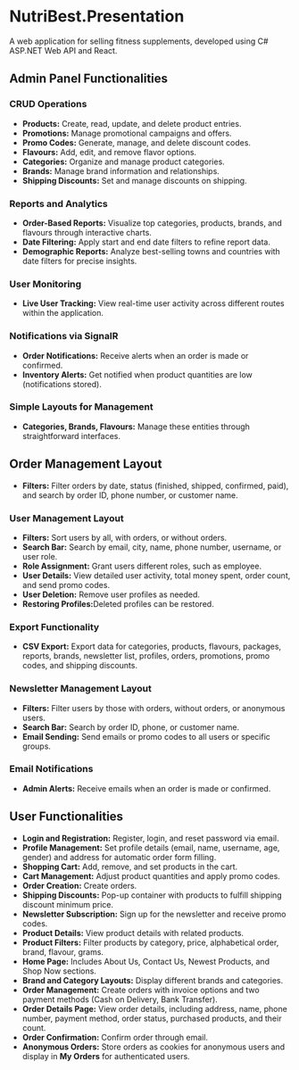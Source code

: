 # NutriBest.Presentation
A web application for selling fitness supplements, developed using C# ASP.NET Web API and React.

<h2>Admin Panel Functionalities</h2>

<h3>CRUD Operations</h3>
<ul>
    <li><strong>Products:</strong> Create, read, update, and delete product entries.</li>
    <li><strong>Promotions:</strong> Manage promotional campaigns and offers.</li>
    <li><strong>Promo Codes:</strong> Generate, manage, and delete discount codes.</li>
    <li><strong>Flavours:</strong> Add, edit, and remove flavor options.</li>
    <li><strong>Categories:</strong> Organize and manage product categories.</li>
    <li><strong>Brands:</strong> Manage brand information and relationships.</li>
    <li><strong>Shipping Discounts:</strong> Set and manage discounts on shipping.</li>
</ul>

<h3>Reports and Analytics</h3>
<ul>
    <li><strong>Order-Based Reports:</strong> Visualize top categories, products, brands, and flavours through interactive charts.</li>
    <li><strong>Date Filtering:</strong> Apply start and end date filters to refine report data.</li>
    <li><strong>Demographic Reports:</strong> Analyze best-selling towns and countries with date filters for precise insights.</li>
</ul>

<h3>User Monitoring</h3>
<ul>
    <li><strong>Live User Tracking:</strong> View real-time user activity across different routes within the application.</li>
</ul>

<h3>Notifications via SignalR</h3>
<ul>
    <li><strong>Order Notifications:</strong> Receive alerts when an order is made or confirmed.</li>
    <li><strong>Inventory Alerts:</strong> Get notified when product quantities are low (notifications stored).</li>
</ul>

<h3>Simple Layouts for Management</h3>
<ul>
    <li><strong>Categories, Brands, Flavours:</strong> Manage these entities through straightforward interfaces.</li>
</ul>

<h2>Order Management Layout</h2>
<ul>
    <li><strong>Filters:</strong> Filter orders by date, status (finished, shipped, confirmed, paid), and search by order ID, phone number, or customer name.</li>
</ul>

<h3>User Management Layout</h3>
<ul>
    <li><strong>Filters:</strong> Sort users by all, with orders, or without orders.</li>
    <li><strong>Search Bar:</strong> Search by email, city, name, phone number, username, or user role.</li>
    <li><strong>Role Assignment:</strong> Grant users different roles, such as employee.</li>
    <li><strong>User Details:</strong> View detailed user activity, total money spent, order count, and send promo codes.</li>
    <li><strong>User Deletion:</strong> Remove user profiles as needed.</li>
    <li><strong>Restoring Profiles:</strong>Deleted profiles can be restored.</li>
</ul>

<h3>Export Functionality</h3>
<ul>
    <li><strong>CSV Export:</strong> Export data for categories, products, flavours, packages, reports, brands, newsletter list, profiles, orders, promotions, promo codes, and shipping discounts.</li>
</ul>

<h3>Newsletter Management Layout</h3>
<ul>
    <li><strong>Filters:</strong> Filter users by those with orders, without orders, or anonymous users.</li>
    <li><strong>Search Bar:</strong> Search by order ID, phone, or customer name.</li>
    <li><strong>Email Sending:</strong> Send emails or promo codes to all users or specific groups.</li>
</ul>

<h3>Email Notifications</h3>
<ul>
    <li><strong>Admin Alerts:</strong> Receive emails when an order is made or confirmed.</li>
</ul>


<h2>User Functionalities</h2>

<ul>
    <li><strong>Login and Registration:</strong> Register, login, and reset password via email.</li>
    <li><strong>Profile Management:</strong> Set profile details (email, name, username, age, gender) and address for automatic order form filling.</li>
    <li><strong>Shopping Cart:</strong> Add, remove, and set products in the cart.</li>
    <li><strong>Cart Management:</strong> Adjust product quantities and apply promo codes.</li>
    <li><strong>Order Creation:</strong> Create orders.</li>
    <li><strong>Shipping Discounts:</strong> Pop-up container with products to fulfill shipping discount minimum price.</li>
    <li><strong>Newsletter Subscription:</strong> Sign up for the newsletter and receive promo codes.</li>
    <li><strong>Product Details:</strong> View product details with related products.</li>
    <li><strong>Product Filters:</strong> Filter products by category, price, alphabetical order, brand, flavour, grams.</li>
    <li><strong>Home Page:</strong> Includes About Us, Contact Us, Newest Products, and Shop Now sections.</li>
    <li><strong>Brand and Category Layouts:</strong> Display different brands and categories.</li>
    <li><strong>Order Management:</strong> Create orders with invoice options and two payment methods (Cash on Delivery, Bank Transfer).</li>
    <li><strong>Order Details Page:</strong> View order details, including address, name, phone number, payment method, order status, purchased products, and their count.</li>
    <li><strong>Order Confirmation:</strong> Confirm order through email.</li>
    <li><strong>Anonymous Orders:</strong> Store orders as cookies for anonymous users and display in <strong>My Orders</strong> for authenticated users.</li>
</ul>
